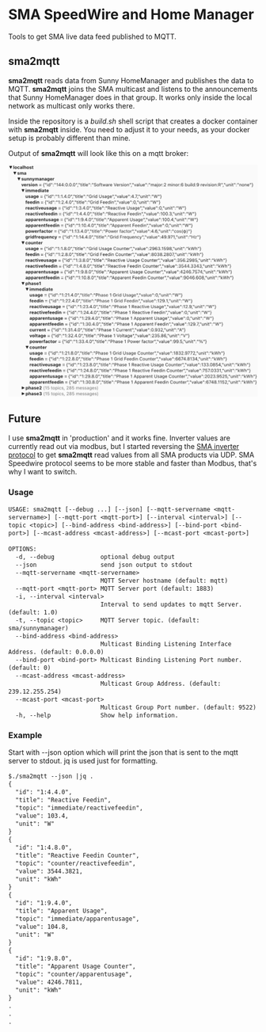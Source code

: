 # SMA SpeedWire and Home Manager

Tools to get SMA live data feed published to MQTT.

## sma2mqtt

__sma2mqtt__ reads data from Sunny HomeManager and publishes the data to MQTT.
__sma2mqtt__ joins the SMA multicast and listens to the announcements that Sunny HomeManager does in that group. It works only inside the local network as multicast only works there.

Inside the repository is a *build.sh* shell script that creates a docker container with __sma2mqtt__ inside. You need to adjust it to your needs, as your docker setup is probably different than mine.

Output of __sma2mqtt__ will look like this on a mqtt broker:

![SunnyManager mqtt example](Images/sunnymanager.mqtt.png)


## Future

I use __sma2mqtt__ in 'production' and it works fine. Inverter values are currently read out via modbus, but I started reversing the [SMA inverter protocol](SMA%20Protocol.md) to get __sma2mqtt__ read values from all SMA products via UDP. SMA Speedwire protocol seems to be more stable and faster than Modbus, that's why I want to switch.

### Usage


```
USAGE: sma2mqtt [--debug ...] [--json] [--mqtt-servername <mqtt-servername>] [--mqtt-port <mqtt-port>] [--interval <interval>] [--topic <topic>] [--bind-address <bind-address>] [--bind-port <bind-port>] [--mcast-address <mcast-address>] [--mcast-port <mcast-port>]

OPTIONS:
  -d, --debug             optional debug output 
  --json                  send json output to stdout 
  --mqtt-servername <mqtt-servername>
                          MQTT Server hostname (default: mqtt)
  --mqtt-port <mqtt-port> MQTT Server port (default: 1883)
  -i, --interval <interval>
                          Interval to send updates to mqtt Server. (default: 1.0)
  -t, --topic <topic>     MQTT Server topic. (default: sma/sunnymanager)
  --bind-address <bind-address>
                          Multicast Binding Listening Interface Address. (default: 0.0.0.0)
  --bind-port <bind-port> Multicast Binding Listening Port number. (default: 0)
  --mcast-address <mcast-address>
                          Multicast Group Address. (default: 239.12.255.254)
  --mcast-port <mcast-port>
                          Multicast Group Port number. (default: 9522)
  -h, --help              Show help information.
```


### Example 

Start with --json option which will print the json that is sent to the mqtt server to stdout. jq is used just for formatting.
```
$./sma2mqtt --json |jq . 
{
  "id": "1:4.4.0",
  "title": "Reactive Feedin",
  "topic": "immediate/reactivefeedin",
  "value": 103.4,
  "unit": "W"
}
{
  "id": "1:4.8.0",
  "title": "Reactive Feedin Counter",
  "topic": "counter/reactivefeedin",
  "value": 3544.3821,
  "unit": "kWh"
}
{
  "id": "1:9.4.0",
  "title": "Apparent Usage",
  "topic": "immediate/apparentusage",
  "value": 104.8,
  "unit": "W"
}
{
  "id": "1:9.8.0",
  "title": "Apparent Usage Counter",
  "topic": "counter/apparentusage",
  "value": 4246.7811,
  "unit": "kWh"
}
.
.
.
```



